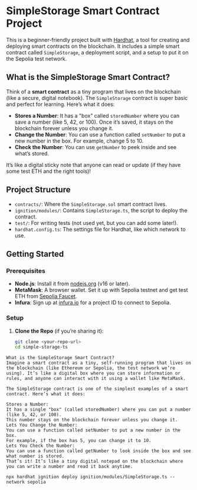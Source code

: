 # SimpleStorage Smart Contract Project

This is a beginner-friendly project built with [Hardhat](https://hardhat.org/), a tool for creating and deploying smart contracts on the blockchain. It includes a simple smart contract called `SimpleStorage`, a deployment script, and a setup to put it on the Sepolia test network.

## What is the SimpleStorage Smart Contract?

Think of a **smart contract** as a tiny program that lives on the blockchain (like a secure, digital notebook). The `SimpleStorage` contract is super basic and perfect for learning. Here’s what it does:

- **Stores a Number**: It has a "box" called `storedNumber` where you can save a number (like 5, 42, or 100). Once it’s saved, it stays on the blockchain forever unless you change it.
- **Change the Number**: You can use a function called `setNumber` to put a new number in the box. For example, change 5 to 10.
- **Check the Number**: You can use `getNumber` to peek inside and see what’s stored.

It’s like a digital sticky note that anyone can read or update (if they have some test ETH and the right tools)!

## Project Structure

- `contracts/`: Where the `SimpleStorage.sol` smart contract lives.
- `ignition/modules/`: Contains `SimpleStorage.ts`, the script to deploy the contract.
- `test/`: For writing tests (not used yet, but you can add some later!).
- `hardhat.config.ts`: The settings file for Hardhat, like which network to use.

## Getting Started

### Prerequisites
- **Node.js**: Install it from [nodejs.org](https://nodejs.org/) (v16 or later).
- **MetaMask**: A browser wallet. Set it up with Sepolia testnet and get test ETH from [Sepolia Faucet](https://sepoliafaucet.com/).
- **Infura**: Sign up at [infura.io](https://infura.io/) for a project ID to connect to Sepolia.

### Setup
1. **Clone the Repo** (if you’re sharing it):
   ```bash
   git clone <your-repo-url>
   cd simple-storage-ts
```
What is the SimpleStorage Smart Contract?
Imagine a smart contract as a tiny, self-running program that lives on the blockchain (like Ethereum or Sepolia, the test network we’re using). It’s like a digital box where you can store information or rules, and anyone can interact with it using a wallet like MetaMask.

The SimpleStorage contract is one of the simplest examples of a smart contract. Here’s what it does:

Stores a Number:
It has a single "box" (called storedNumber) where you can put a number (like 5, 42, or 100).
This number stays on the blockchain forever unless you change it.
Lets You Change the Number:
You can use a function called setNumber to put a new number in the box.
For example, if the box has 5, you can change it to 10.
Lets You Check the Number:
You can use a function called getNumber to look inside the box and see what number is stored.
That’s it! It’s like a tiny digital notepad on the blockchain where you can write a number and read it back anytime.

npx hardhat ignition deploy ignition/modules/SimpleStorage.ts --network sepolia